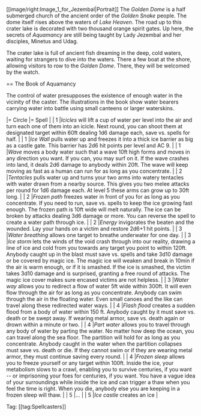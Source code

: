 [[image/right:Image_1_for_Jezembal|Portrait]]
The *Golden Dome* is a half submerged church of the ancient order of the *Golden Snake* people. The dome itself rises above the waters of *Lake Heaven*. The road up to this crater lake is decorated with two thousand orange spirit gates. Up here, the secrets of *Aquamancy* are still being taught by Lady Jezembal and her disciples, Minetus and Udag.

The crater lake is full of ancient fish dreaming in the deep, cold waters, waiting for strangers to dive into the waters. There a few boat at the shore, allowing visitors to row to the *Golden Dome*. There, they will be welcomed by the watch.

== The Book of Aquamancy

The control of water presupposes the existence of enough water in the vicinity of the caster. The illustrations in the book show water bearers carrying water into battle using small canteens or larger waterskins.

|= Circle |= Spell |
| 1 |*Icicles* will lift a cup of water per level into the air and turn each one of them into an icicle. Next round, you can shoot them at designated target within 60ft dealing 1d6 damage each, save vs. spells for half. |
| 1 |*Ice Wall* pulls water up and freezes it into a thick ice barrier as big as a castle gate. This barrier has 2d6 hit points per level and AC 9. |
| 1 |*Wave* moves a body water such that a wave 10ft high forms and moves in any direction you want. If you can, you may surf on it. If the wave crashes into land, it deals 2d6 damage to anybody within 20ft. The wave will keep moving as fast as a human can run for as long as you concentrate. |
| 2 |*Tentacles* pulls water up and turns your two arms into watery tentacles with water drawn from a nearby source. This gives you two melee attacks per round for 1d6 damage each. At level 5 these arms can grow up to 30ft long. |
| 2 |*Frozen path* freezes water in front of you for as long as you concentrate. If you need to run, save vs. spells to keep the ice growing fast enough. The frozen path is 10ft wide will melt naturally. The ice can be broken by attacks dealing 3d6 damage or more. You can reverse the spell to create a water path through ice. |
| 2 |*Energy* invigorates the beaten and the wounded. Lay your hands on a victim and restore 2d6+1 hit points. |
| 3 |*Water breathing* allows one target to breathe underwater for one day. |
| 3 |*Ice storm* lets the winds of the void crash through into our reality, drawing a line of ice and cold from you towards any target you point to within 120ft. Anybody caught up in the blast must save vs. spells and take 3d10 damage or be covered by magic ice. The magic ice will weaken and break in 10min if the air is warm enough, or if it is smashed. If the ice is smashed, the victim takes 3d10 damage and is surprised, granting a free round of attacks. The magic ice cover makes sure encased victims are not helpless. |
| 3 |*Water way* allows you to redirect a flow of water 5ft wide within 300ft. It will even flow through the air for as long as you concentrate. Anybody can swim through the air in the floating water. Even small canoes and the like can travel along these redirected water ways. |
| 4 |*Flash flood* creates a sudden flood from a body of water within 150 ft. Anybody caught by it must save vs. death or be swept away. If wearing metal armor, save vs. death again or drown within a minute or two. |
| 4 |*Part water* allows you to travel through any body of water by parting the water. No matter how deep the ocean, you can travel along the sea floor. The partition will hold for as long as you concentrate. Anybody caught in the water when the partition collapses must save vs. death or die. If they cannot swim or if they are wearing metal armor, they must continue saving every round. |
| 4 |*Frozen sleep* allows you to freeze yourself or any target within 100ft. Inside the ice, your metabolism slows to a crawl, enabling you to survive centuries, if you want -- or imprisoning your foes for centuries, if you want. You have a vague idea of your surroundings while inside the ice and can trigger a thaw when you feel the time is right. When you die, anybody else you are keeping in a frozen sleep will thaw. |
| 5 |... |
| 5 |*Ice castle* creates an ice  |

Tag: [[tag:Spellcasters]]
